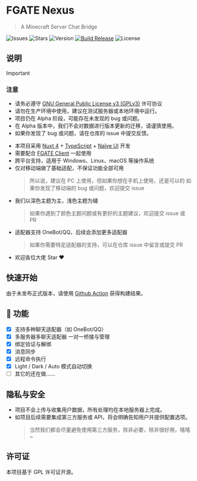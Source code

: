 # FGATE Nexus

> A Minecraft Server Chat Bridge

![Issues](https://img.shields.io/github/issues/CrashVibe/FGateNexus)
![Stars](https://img.shields.io/github/stars/CrashVibe/FGateNexus?style=flat)
![Version](https://img.shields.io/github/v/release/CrashVibe/FGateNexus)
[![Build Release](https://github.com/CrashVibe/FGateNexus/actions/workflows/release.yml/badge.svg)](https://github.com/CrashVibe/FGateNexus/actions/workflows/release.yml)
![License](https://img.shields.io/github/license/CrashVibe/FGateNexus)

## 说明

> [!IMPORTANT]
>
> ### 注意
>
> - 请务必遵守 [GNU General Public License v3 (GPLv3)](https://www.gnu.org/licenses/gpl-3.0.html) 许可协议
> - 请勿在生产环境中使用，建议在测试服务器或本地环境中运行。
> - 项目仍在 Alpha 阶段，可能存在未发现的 bug 或问题。
> - 在 Alpha 版本中，我们不会对数据进行版本更新的迁移，请谨慎使用。
> - 如果你发现了 bug 或问题，请在仓库的 issue 中提交反馈。

- 本项目采用 [Nuxt 4](https://nuxt.com/) + [TypeScript](https://www.typescriptlang.org/) + [Naïve UI](https://www.naiveui.com/) 开发
- 需要配合 [FGATE Client](https://github.com/CrashVibe/FGateClient) 一起使用
- 跨平台支持，适用于 Windows、Linux、macOS 等操作系统
- 仅对移动端做了基础适配，不保证功能全部可用
    > 所以说，建议在 PC 上使用，但如果你想在手机上使用，还是可以的
    > 如果你发现了移动端的 bug 或问题，欢迎提交 issue
- 我们以深色主题为主，浅色主题为辅
    > 如果你遇到了颜色主题问题或有更好的主题建议，欢迎提交 issue 或 PR
- 适配器支持 OneBot/QQ，后续会添加更多适配器
    > 如果你需要特定适配器的支持，可以在仓库 issue 中留言或提交 PR
- 欢迎各位大佬 Star ❤️

## 快速开始

由于未发布正式版本，请使用 [Github Action](https://github.com/CrashVibe/FGateNexus/actions/workflows/release.yml) 获得构建结果。

## 🎉 功能

- [x] 支持多种聊天适配器（如 OneBot/QQ）
- [x] 多服务器多聊天适配器 一对一桥接与管理
- [x] 绑定验证与解绑
- [x] 消息同步
- [x] 远程命令执行
- [x] Light / Dark / Auto 模式自动切换
- [ ] 其它的还在做......

## 隐私与安全

- 项目不会上传与收集用户数据，所有处理均在本地服务器上完成。
- 如项目后续需要集成第三方服务或 API，将会明确告知用户并提供配置选项。
    > 当然我们都会尽量避免使用第三方服务，除非必要，除非很好用，嘻嘻~

## 许可证

本项目基于 GPL 许可证开源。
